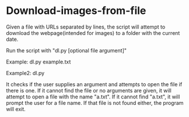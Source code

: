 # Download-images-from-file
Given a file with URLs separated by lines, the script will attempt to download the webpage(intended for images) to a folder with the current date.

Run the script with "dl.py [optional file argument]"

Example: dl.py example.txt

Example2: dl.py

It checks if the user supplies an argument and attempts to open the file if there is one. If it cannot find the file or no arguments are given, it will attempt to open a file with the name "a.txt". If it cannot find "a.txt", it will prompt the user for a file name. If that file is not found either, the program will exit.
